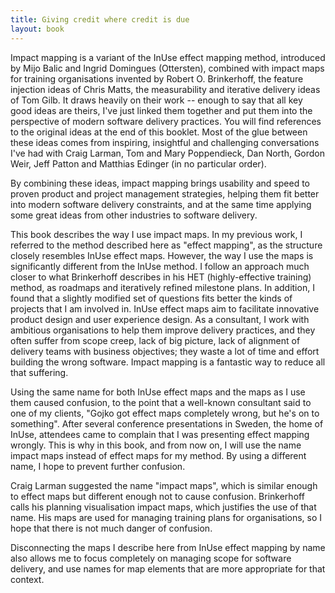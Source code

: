 ```yaml
---
title: Giving credit where credit is due
layout: book
---
```


Impact mapping is a variant of the InUse effect mapping method, introduced by Mijo Balic and Ingrid Domingues (Ottersten), combined with impact maps for training organisations invented by Robert O.  Brinkerhoff, the feature injection ideas of Chris Matts, the measurability and iterative delivery ideas of Tom Gilb. It draws heavily on their work -- enough to say that all key good ideas are theirs, I've just linked them together and put them into the perspective of modern software delivery practices. You will find references to the original ideas at the end of this booklet. Most of the glue between these ideas comes from inspiring, insightful and challenging conversations I've had with Craig Larman, Tom and Mary Poppendieck, Dan North, Gordon Weir, Jeff Patton and Matthias Edinger (in no particular order).

By combining these ideas, impact mapping brings usability and speed to proven product and project management strategies, helping them fit better into modern software delivery constraints, and at the same time applying some great ideas from other industries to software delivery.

This book describes the way I use impact maps. In my previous work, I referred to the method described here as "effect mapping", as the structure closely resembles InUse effect maps. However, the way I use the maps is significantly different from the InUse method. I follow an approach much closer to what Brinkerhoff describes in his HET (highly-effective training) method, as roadmaps and iteratively refined milestone plans. In addition, I found that a slightly modified set of questions fits better the kinds of projects that I am involved in.  InUse effect maps aim to facilitate innovative product design and user experience design. As a consultant, I work with ambitious organisations to help them improve delivery practices, and they often suffer from scope creep, lack of big picture, lack of alignment of delivery teams with business objectives; they waste a lot of time and effort building the wrong software. Impact mapping is a fantastic way to reduce all that suffering. 

Using the same name for both InUse effect maps and the maps as I use them caused confusion, to the point that a well-known consultant said to one of my clients, "Gojko got effect maps completely wrong, but he's on to something". After several conference presentations in Sweden, the home of InUse, attendees came to complain that I was presenting effect mapping wrongly. This is why in this book, and from now on, I will use the name impact maps instead of effect maps for my method. By using a different name, I hope to prevent further confusion.

Craig Larman suggested the name "impact maps", which is similar enough to effect maps but different enough not to cause confusion.  Brinkerhoff calls his planning visualisation impact maps, which justifies the use of that name. His maps are used for managing training plans for organisations, so I hope that there is not much danger of confusion.

Disconnecting the maps I describe here from InUse effect mapping by name also allows me to focus completely on managing scope for software delivery, and use names for map elements that are more appropriate for that context. 
